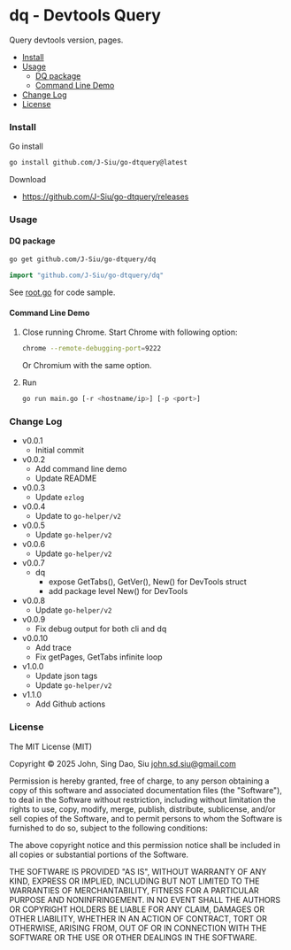 # dq - Devtools Query

Query devtools version, pages.

- [Install](#install)
- [Usage](#usage)
  - [DQ package](#dq-package)
  - [Command Line Demo](#command-line-demo)
- [Change Log](#change-log)
- [License](#license)

<!--more-->

### Install

Go install

```sh
go install github.com/J-Siu/go-dtquery@latest
```

Download

- https://github.com/J-Siu/go-dtquery/releases

### Usage

#### DQ package

```sh
go get github.com/J-Siu/go-dtquery/dq
```

```go
import "github.com/J-Siu/go-dtquery/dq"
```

See [root.go](/cmd/root.go) for code sample.

#### Command Line Demo

1. Close running Chrome. Start Chrome with following option:

    ```sh
    chrome --remote-debugging-port=9222
    ```

    Or Chromium with the same option.

2. Run

    ```sh
    go run main.go [-r <hostname/ip>] [-p <port>]
    ```

### Change Log

- v0.0.1
  - Initial commit
- v0.0.2
  - Add command line demo
  - Update README
- v0.0.3
  - Update `ezlog`
- v0.0.4
  - Update to `go-helper/v2`
- v0.0.5
  - Update `go-helper/v2`
- v0.0.6
  - Update `go-helper/v2`
- v0.0.7
  - dq
    - expose GetTabs(), GetVer(), New() for DevTools struct
    - add package level New() for DevTools
- v0.0.8
  - Update `go-helper/v2`
- v0.0.9
  - Fix debug output for both cli and dq
- v0.0.10
  - Add trace
  - Fix getPages, GetTabs infinite loop
- v1.0.0
  - Update json tags
  - Update `go-helper/v2`
- v1.1.0
  - Add Github actions

### License

The MIT License (MIT)

Copyright © 2025 John, Sing Dao, Siu <john.sd.siu@gmail.com>

Permission is hereby granted, free of charge, to any person obtaining a copy of this software and associated documentation files (the "Software"), to deal in the Software without restriction, including without limitation the rights to use, copy, modify, merge, publish, distribute, sublicense, and/or sell copies of the Software, and to permit persons to whom the Software is furnished to do so, subject to the following conditions:

The above copyright notice and this permission notice shall be included in all copies or substantial portions of the Software.

THE SOFTWARE IS PROVIDED "AS IS", WITHOUT WARRANTY OF ANY KIND, EXPRESS OR IMPLIED, INCLUDING BUT NOT LIMITED TO THE WARRANTIES OF MERCHANTABILITY, FITNESS FOR A PARTICULAR PURPOSE AND NONINFRINGEMENT. IN NO EVENT SHALL THE AUTHORS OR COPYRIGHT HOLDERS BE LIABLE FOR ANY CLAIM, DAMAGES OR OTHER LIABILITY, WHETHER IN AN ACTION OF CONTRACT, TORT OR OTHERWISE, ARISING FROM, OUT OF OR IN CONNECTION WITH THE SOFTWARE OR THE USE OR OTHER DEALINGS IN THE SOFTWARE.
